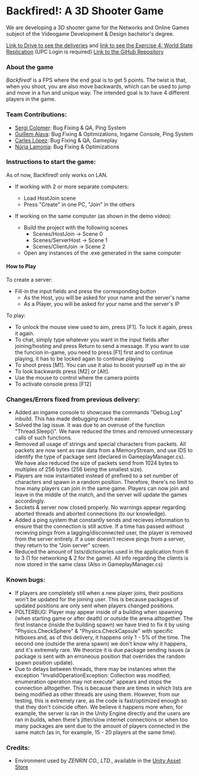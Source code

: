 # **Backfired!:** A 3D Shooter Game
We are developing a 3D shooter game for the Networks and Online Games subject of the Videogame Development & Design bachelor's degree.

[Link to Drive to see the deliveries](https://drive.google.com/drive/folders/1cDQBShDQWu6GQNSsq3fKlyPHRGm_DSiF?usp=share_link) and [link to see the Exercise 4: World State Replication](https://drive.google.com/file/d/1Gcl3fany79bvKzFyl4_L0UMVU383DUOp/view?usp=share_link) (UPC Login is required)
[Link to the GiHub Repository](https://github.com/Lladruc37/3D-Shooter-Game)

### About the game
_Backfired!_ is a FPS where the end goal is to get 5 points. The twist is that, when you shoot, you are also move backwards, which can be used to jump and move in a fun and unique way. The intended goal is to have 4 different players in the game.

### Team Contributions:
- [Sergi Colomer](https://github.com/Lladruc37): Bug Fixing & QA, Ping System
- [Guillem Alava](https://github.com/WillyTrek19): Bug Fixing & Optimizations, Ingame Console, Ping System
- [Carles López](https://github.com/carlesli): Bug Fixing & QA, Gameplay
- [Núria Lamonja](https://github.com/Needlesslord): Bug Fixing & Optimizations

### Instructions to start the game:

As of now, Backfired! only works on LAN.

- If working with 2 or more separate computers:
     - Load HostJoin scene
     - Press "Create" in one PC, "Join" in the others

- If working on the same computer (as shown in the demo video):
    - Build the project with the following scenes
        - Scenes/HostJoin -> Scene 0
        - Scenes/ServerHost -> Scene 1
        - Scenes/ClientJoin -> Scene 2
    - Open any instances of the .exe generated in the same computer

#### How to Play
To create a server:
- Fill-in the input fields and press the corresponding button
     - As the Host, you will be asked for your name and the server's name
     - As a Player, you will be asked for your name and the server's IP
     
To play:
 - To unlock the mouse view used to aim, press [F1]. To lock it again, press it again.
 - To chat, simply type whatever you want in the input fields after joining/hosting and press Return to send a message. If you want to use the funcion in-game, you need to press [F1] first and to continue playing, it has to be locked again to continue playing
 - To shoot press [M1]. You can use it also to boost yourself up in the air
 - To look backwards press [M2] or [Alt].
 - Use the mouse to control where the camera points
 - To activate console press [F12]

### Changes/Errors fixed from previous delivery:
- Added an ingame console to showcase the commands "Debug.Log" inbuild. This has made debugging much easier.
- Solved the lag issue. It was due to an overuse of the function "Thread.Sleep()". We have reduced the times and removed unnecessary calls of such functions.
- Removed all usage of strings and special characters from packets. All packets are now sent as raw data from a MemoryStream, and use IDS to identify the type of package sent (declared in GameplayManager.cs). We have also reduced the size of packets send from 1024 bytes to multiples of 256 bytes (256 being the smallest size).
- Players are now instantiated instead of prefixed to a set number of characters and spawn in a random position. Therefore, there's no limit to how many players can join in the same game. Players can now join and leave in the middle of the match, and the server will update the games accordingly.
- Sockets & server now closed properly. No warnings appear regarding aborted threads and aborted connections (to our knowledge).
- Added a ping system that constantly sends and recieves information to ensure that the connection is still active. If a time has passed without recieving pings from a lagging/disconnected user, the player is removed from the server entirely. If a user doesn't recieve pings from a server, they return to the "Join server" screen.
- Reduced the amount of lists/dictionaries used in the application from 6 to 3 (1 for networking & 2 for the game). All info regarding the clients is now stored in the same class (Also in GameplayManager.cs)

### Known bugs:
- If players are completely still when a new player joins, their positions won't be updated for the joining user. This is because packages of updated positions are only sent when players changed positions.
- POLTERBUG: Player may appear inside of a building when spawning (when starting game or after death) or outside the arena alltogether. The first instance (inside the building spawn) we have tried to fix it by using "Physics.CheckSphere" & "Physics.CheckCapsule" with specific hitboxes and, as of this delivery, it happens only 1 - 5% of the time. The second one (outside the arena spawn) we don't know why it happens, and it's extremely rare. We theorize it is due package sending issues (a package is sent with an erroneous position that overrides the random spawn position update).
- Due to delays between threads, there may be instances when the exception "InvalidOperationException: Collection was modified; enumeration operation may not execute" appears and stops the connection alltogether. This is because there are times in which lists are being modified as other threads are using them. However, from our testing, this is extremely rare, as the code is fast/optimized enough so that they don't coincide often. We believe it happens more when, for example, the server is ran in the Unity Engine directly and the users are ran in builds, when there's jitter/slow internet connections or when too many packages are sent due to the amount of players connected in the same match (as in, for example, 15 - 20 players at the same time).

### Credits:
- Environment used by _ZENRIN CO., LTD._, available in the [Unity Asset Store](https://assetstore.unity.com/packages/3d/environments/urban/japanese-otaku-city-20359)

